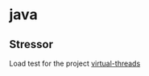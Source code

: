 # java

## Stressor
Load test for the project [virtual-threads](https://github.com/consolidando/spring-boot)